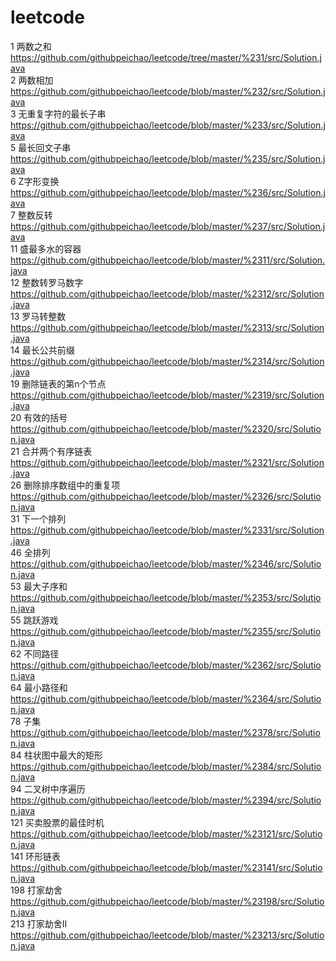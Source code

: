# leetcode
1 两数之和 https://github.com/githubpeichao/leetcode/tree/master/%231/src/Solution.java  
2 两数相加 https://github.com/githubpeichao/leetcode/blob/master/%232/src/Solution.java  
3 无重复字符的最长子串 https://github.com/githubpeichao/leetcode/blob/master/%233/src/Solution.java  
5 最长回文子串 https://github.com/githubpeichao/leetcode/blob/master/%235/src/Solution.java  
6 Z字形变换 https://github.com/githubpeichao/leetcode/blob/master/%236/src/Solution.java  
7 整数反转 https://github.com/githubpeichao/leetcode/blob/master/%237/src/Solution.java  
11 盛最多水的容器 https://github.com/githubpeichao/leetcode/blob/master/%2311/src/Solution.java  
12 整数转罗马数字 https://github.com/githubpeichao/leetcode/blob/master/%2312/src/Solution.java  
13 罗马转整数 https://github.com/githubpeichao/leetcode/blob/master/%2313/src/Solution.java  
14 最长公共前缀 https://github.com/githubpeichao/leetcode/blob/master/%2314/src/Solution.java  
19 删除链表的第n个节点 https://github.com/githubpeichao/leetcode/blob/master/%2319/src/Solution.java  
20 有效的括号 https://github.com/githubpeichao/leetcode/blob/master/%2320/src/Solution.java  
21 合并两个有序链表 https://github.com/githubpeichao/leetcode/blob/master/%2321/src/Solution.java  
26 删除排序数组中的重复项 https://github.com/githubpeichao/leetcode/blob/master/%2326/src/Solution.java  
31 下一个排列 https://github.com/githubpeichao/leetcode/blob/master/%2331/src/Solution.java  
46 全排列 https://github.com/githubpeichao/leetcode/blob/master/%2346/src/Solution.java  
53 最大子序和 https://github.com/githubpeichao/leetcode/blob/master/%2353/src/Solution.java  
55 跳跃游戏 https://github.com/githubpeichao/leetcode/blob/master/%2355/src/Solution.java  
62 不同路径 https://github.com/githubpeichao/leetcode/blob/master/%2362/src/Solution.java  
64 最小路径和 https://github.com/githubpeichao/leetcode/blob/master/%2364/src/Solution.java  
78 子集 https://github.com/githubpeichao/leetcode/blob/master/%2378/src/Solution.java  
84 柱状图中最大的矩形 https://github.com/githubpeichao/leetcode/blob/master/%2384/src/Solution.java  
94 二叉树中序遍历 https://github.com/githubpeichao/leetcode/blob/master/%2394/src/Solution.java  
121 买卖股票的最佳时机 https://github.com/githubpeichao/leetcode/blob/master/%23121/src/Solution.java  
141 环形链表 https://github.com/githubpeichao/leetcode/blob/master/%23141/src/Solution.java  
198 打家劫舍 https://github.com/githubpeichao/leetcode/blob/master/%23198/src/Solution.java  
213 打家劫舍II https://github.com/githubpeichao/leetcode/blob/master/%23213/src/Solution.java
